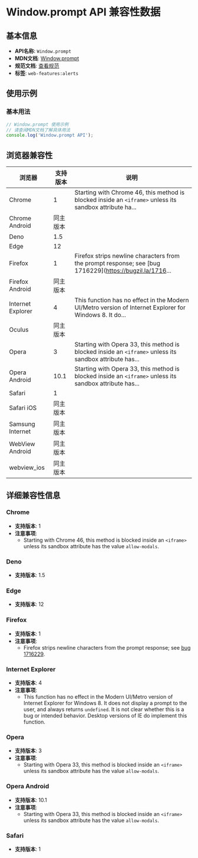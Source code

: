 # Window.prompt API 兼容性数据

## 基本信息

- **API名称**: `Window.prompt`
- **MDN文档**: [Window.prompt](https://developer.mozilla.org/docs/Web/API/Window/prompt)
- **规范文档**: [查看规范](https://html.spec.whatwg.org/multipage/timers-and-user-prompts.html#dom-prompt-dev)
- **标签**: `web-features:alerts`

## 使用示例

### 基本用法

```javascript
// Window.prompt 使用示例
// 请查阅MDN文档了解具体用法
console.log('Window.prompt API');
```

## 浏览器兼容性

| 浏览器 | 支持版本 | 说明 |
|--------|----------|------|
| Chrome | 1 | Starting with Chrome 46, this method is blocked inside an `<iframe>` unless its sandbox attribute ha... |
| Chrome Android | 同主版本 |  |
| Deno | 1.5 |  |
| Edge | 12 |  |
| Firefox | 1 | Firefox strips newline characters from the prompt response; see [bug 1716229](https://bugzil.la/1716... |
| Firefox Android | 同主版本 |  |
| Internet Explorer | 4 | This function has no effect in the Modern UI/Metro version of Internet Explorer for Windows 8. It do... |
| Oculus | 同主版本 |  |
| Opera | 3 | Starting with Opera 33, this method is blocked inside an `<iframe>` unless its sandbox attribute has... |
| Opera Android | 10.1 | Starting with Opera 33, this method is blocked inside an `<iframe>` unless its sandbox attribute has... |
| Safari | 1 |  |
| Safari iOS | 同主版本 |  |
| Samsung Internet | 同主版本 |  |
| WebView Android | 同主版本 |  |
| webview_ios | 同主版本 |  |

## 详细兼容性信息

### Chrome

- **支持版本**: 1
- **注意事项**:
  - Starting with Chrome 46, this method is blocked inside an `<iframe>` unless its sandbox attribute has the value `allow-modals`.

### Deno

- **支持版本**: 1.5

### Edge

- **支持版本**: 12

### Firefox

- **支持版本**: 1
- **注意事项**:
  - Firefox strips newline characters from the prompt response; see [bug 1716229](https://bugzil.la/1716229).

### Internet Explorer

- **支持版本**: 4
- **注意事项**:
  - This function has no effect in the Modern UI/Metro version of Internet Explorer for Windows 8. It does not display a prompt to the user, and always returns `undefined`. It is not clear whether this is a bug or intended behavior. Desktop versions of IE do implement this function.

### Opera

- **支持版本**: 3
- **注意事项**:
  - Starting with Opera 33, this method is blocked inside an `<iframe>` unless its sandbox attribute has the value `allow-modals`.

### Opera Android

- **支持版本**: 10.1
- **注意事项**:
  - Starting with Opera 33, this method is blocked inside an `<iframe>` unless its sandbox attribute has the value `allow-modals`.

### Safari

- **支持版本**: 1

